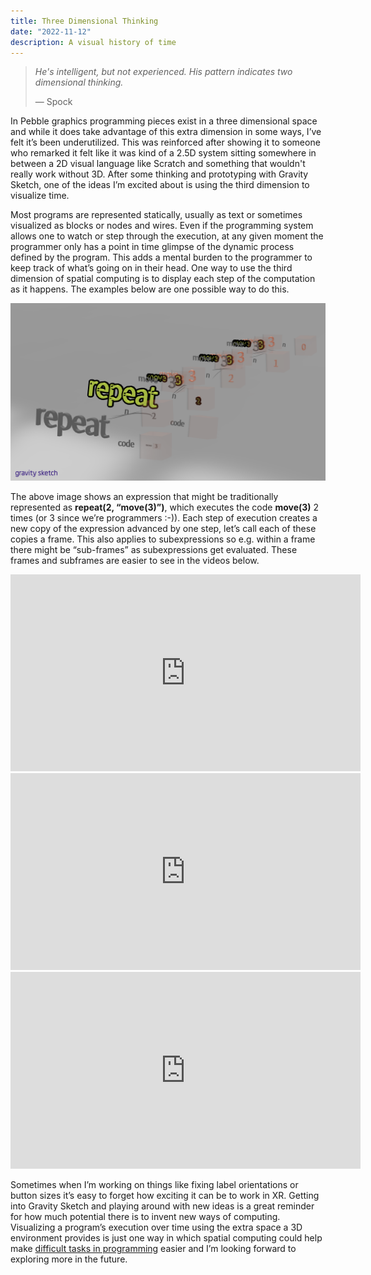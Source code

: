 ```yaml
---
title: Three Dimensional Thinking
date: "2022-11-12"
description: A visual history of time
---
```


> *He's intelligent, but not experienced. His pattern indicates two dimensional thinking.*
>
>— Spock

In Pebble graphics programming pieces exist in a three dimensional space and while it does take advantage of this extra dimension in some ways, I’ve felt it’s been underutilized. This was reinforced after showing it to someone who remarked it felt like it was kind of a 2.5D system sitting somewhere in between a 2D visual language like Scratch and something that wouldn't really work without 3D. After some thinking and prototyping with Gravity Sketch, one of the ideas I’m excited about is using the third dimension to visualize time.

Most programs are represented statically, usually as text or sometimes visualized as blocks or nodes and wires. Even if the programming system allows one to watch or step through the execution, at any given moment the programmer only has a point in time glimpse of the dynamic process defined by the program. This adds a mental burden to the programmer to keep track of what’s going on in their head. One way to use the third dimension of spatial computing is to display each step of the computation as it happens. The examples below are one possible way to do this.

![Execution history of repeat function](../../../src/images/repeat.png)

The above image shows an expression that might be traditionally represented as **repeat(2, “move(3)”)**, which executes the code **move(3)** 2 times (or 3 since we’re programmers :-)).
Each step of execution creates a new copy of the expression advanced by one step, let’s call each of these copies a frame. This also applies to subexpressions so e.g. within a frame there might be “sub-frames” as subexpressions get evaluated. These frames and subframes are easier to see in the videos below.

<iframe width="560" height="315" src="https://www.youtube.com/embed/Cbavtk9SyKc" title="YouTube video player" frameborder="0" allow="accelerometer; autoplay; clipboard-write; encrypted-media; gyroscope; picture-in-picture" allowfullscreen></iframe>

<iframe width="560" height="315" src="https://www.youtube.com/embed/V54aiGrPEfs" title="YouTube video player" frameborder="0" allow="accelerometer; autoplay; clipboard-write; encrypted-media; gyroscope; picture-in-picture" allowfullscreen></iframe>

<iframe width="560" height="315" src="https://www.youtube.com/embed/gyjD5-omoe4" title="YouTube video player" frameborder="0" allow="accelerometer; autoplay; clipboard-write; encrypted-media; gyroscope; picture-in-picture" allowfullscreen></iframe>

Sometimes when I’m working on things like fixing label orientations or button sizes it’s easy to forget how exciting it can be to work in XR. Getting into Gravity Sketch and playing around with new ideas is a great reminder for how much potential there is to invent new ways of computing. Visualizing a program’s execution over time using the extra space a 3D environment provides is just one way in which spatial computing could help make [difficult tasks in programming](../turtles-all-the-way/) easier and I’m looking forward to exploring more in the future.
